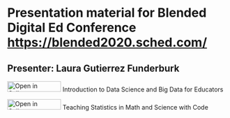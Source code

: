 # Presentation material for Blended Digital Ed Conference https://blended2020.sched.com/ 

## Presenter: Laura Gutierrez Funderburk

<a href="https://tinyurl.com/y59hhsp3" target="_blank"><img src="https://raw.githubusercontent.com/callysto/curriculum-notebooks/master/open-in-callysto-button.svg?sanitize=true" width="123" height="24" alt="Open in Callysto"/></a> Introduction to Data Science and Big Data for Educators

<a href="https://tinyurl.com/yy9g8rzp" target="_blank"><img src="https://raw.githubusercontent.com/callysto/curriculum-notebooks/master/open-in-callysto-button.svg?sanitize=true" width="123" height="24" alt="Open in Callysto"/></a> Teaching Statistics in Math and Science with Code
